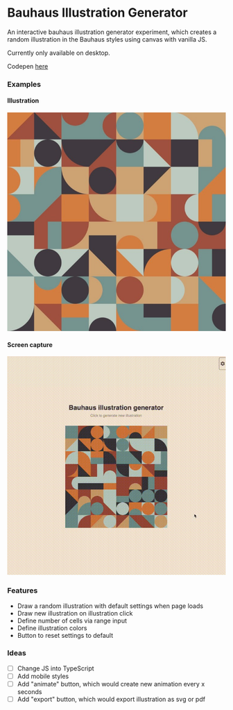 # Bauhaus Illustration Generator
An interactive bauhaus illustration generator experiment, which creates a random illustration in the Bauhaus styles using canvas with vanilla JS.

Currently only available on desktop.

Codepen [here](https://codepen.io/Boguz/pen/xxXwLGO?editors=0010)

### Examples
#### Illustration
![Screenshot of a generate bauhaus illustration](./images/image.jpg?raw=true)

#### Screen capture
![screen capture of the generator app creating several illustrations](./images/image_capture.gif?raw=true)

### Features
- Draw a random illustration with default settings when page loads
- Draw new illustration on illustration click
- Define number of cells via range input
- Define illustration colors
- Button to reset settings to default

### Ideas
- [ ] Change JS into TypeScript
- [ ] Add mobile styles
- [ ] Add "animate" button, which would create new animation every x seconds
- [ ] Add "export" button, which would export illustration as svg or pdf
